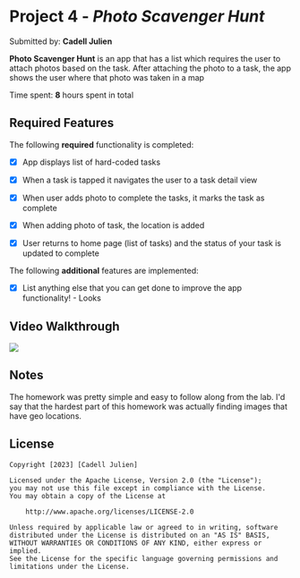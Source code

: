 # Project 4 - *Photo Scavenger Hunt*

Submitted by: **Cadell Julien**

**Photo Scavenger Hunt** is an app that has a list which requires the user to attach photos based on the task. After attaching the photo to a task, the app shows the user where that photo was taken in a map

Time spent: **8** hours spent in total

## Required Features

The following **required** functionality is completed:

- [X] App displays list of hard-coded tasks
- [X] When a task is tapped it navigates the user to a task detail view
- [X] When user adds photo to complete the tasks, it marks the task as complete
- [X] When adding photo of task, the location is added
- [X] User returns to home page (list of tasks) and the status of your task is updated to complete
 

The following **additional** features are implemented:

- [X] List anything else that you can get done to improve the app functionality!
      - Looks

## Video Walkthrough

<div>
    <a href="https://www.loom.com/share/6bb5572149fb46bbbc3ba750cdb64a36">
    </a>
    <a href="https://www.loom.com/share/6bb5572149fb46bbbc3ba750cdb64a36">
      <img style="max-width:300px;" src="https://cdn.loom.com/sessions/thumbnails/6bb5572149fb46bbbc3ba750cdb64a36-with-play.gif">
    </a>
  </div>

## Notes

The homework was pretty simple and easy to follow along from the lab. I'd say that the hardest part of this homework was actually finding images that have geo locations.

## License

    Copyright [2023] [Cadell Julien]

    Licensed under the Apache License, Version 2.0 (the "License");
    you may not use this file except in compliance with the License.
    You may obtain a copy of the License at

        http://www.apache.org/licenses/LICENSE-2.0

    Unless required by applicable law or agreed to in writing, software
    distributed under the License is distributed on an "AS IS" BASIS,
    WITHOUT WARRANTIES OR CONDITIONS OF ANY KIND, either express or implied.
    See the License for the specific language governing permissions and
    limitations under the License.
